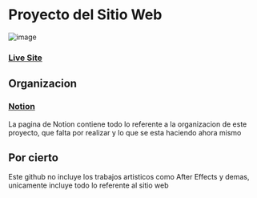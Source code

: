 # Proyecto del Sitio Web
![image](https://user-images.githubusercontent.com/42480199/146108487-c4e6aa27-019e-4c2d-be14-ec6d817e43b1.png)

### [Live Site](http://www.todocelularvina.cl/)

## Organizacion
### [Notion](https://floresenhalloween.notion.site/Todo-Celular-Work-7acacfd6aa1842a4a8b148728212a978)
La pagina de Notion contiene todo lo referente a la organizacion de este proyecto, que falta por realizar y lo que se esta haciendo ahora mismo

## Por cierto
Este github no incluye los trabajos artisticos como After Effects y demas, unicamente incluye todo lo referente al sitio web

